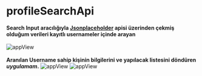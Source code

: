 # profileSearchApi
 
 **Search Input aracılığıyla [Jsonplaceholder](https://jsonplaceholder.typicode.com) apisi üzerinden çekmiş olduğum verileri  kayıtlı usernameler içinde arayan**<br/><br/>
 ![appView](https://github.com/mmyildirim/profileSearchApi/blob/main/profileSearchAppView.png)<br/><br/>
  **Aranılan Username sahip kişinin bilgilerini ve yapılacak listesini döndüren *uygulamam*.**
  ![appView](https://github.com/mmyildirim/profileSearchApi/blob/main/profileSearchAppView2.png)
   ![appView](https://github.com/mmyildirim/profileSearchApi/blob/main/profileSearchAppView3.png)
